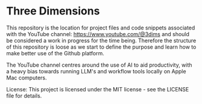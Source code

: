 # Three Dimensions

This repository is the location for project files and code snippets associated with the YouTube channel: https://www.youtube.com/@3dims and should be considered a work in progress for the time being. Therefore the structure of this repository is loose as we start to define the purpose and learn how to make better use of the Github platform. 

The YouTube channel centres around the use of AI to aid productivity, with a heavy bias towards running LLM's and workflow tools locally on Apple Mac computers. 

License: This project is licensed under the MIT license - see the LICENSE file for details.
